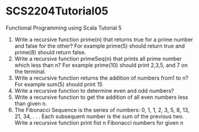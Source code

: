 # SCS2204Tutorial05
Functional Programming using Scala Tutorial 5
1. Write a recursive function prime(n) that returns true for a prime number 
and false for the other? For example prime(5) should return true and 
prime(8) should return false.
2. Write a recursive function primeSeq(n) that prints all prime number 
which less than n? For example prime(10) should print 2,3,5, and 7 on the 
terminal.
3. Write a recursive function returns the addition of numbers from1 to n?
For example sum(5) should print 15
4. Write a recursive function to determine even and odd numbers?
5. Write a recursive function to get the addition of all even numbers less 
than given n.
6. The Fibonacci Sequence is the series of numbers: 0, 1, 1, 2, 3, 5, 8, 13, 
21, 34, . . .
Each subsequent number is the sum of the previous two. Write a 
recursive function print fist n Fibonacci numbers for given n
